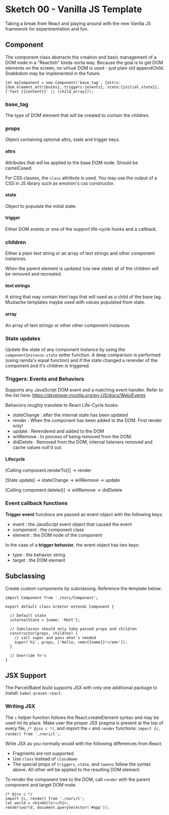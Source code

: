 # Sketch 00 - Vanilla JS Template

Taking a break from React and playing around with the new Vanilla JS framework for experimentation and fun.

## Component

The component class abstracts the creation and basic management of a DOM node in a "Reactish" kinda-sorta way. Because the goal is to get DOM elements on the screen, no virtual DOM is used - just plain old appendChild. Snabbdom may be implemented in the future.

`let myComponent = new Component('base_tag', {attrs:{dom_element_attributes}, triggers:{events}, state:{initial_state}}, ['Text {{content}}' || [child_array]]);`


### base_tag

The type of DOM element that will be created to contain the children.

### props 

Object containing optional attrs, state and trigger keys.

#### attrs

Attributes that will be applied to the base DOM node. Should be camelCased. 

For CSS classes, the `class` attribute is used. You may use the output of a CSS in JS library such as emotion's css constructor. 

#### state

Object to populate the initial state.

#### trigger

Either DOM events or one of the support life-cycle hooks and a callback.

### children

Either a plain text string or an array of text strings and other component instances.

When the parent element is updated (via new state) all of the children will be removed and recreated.

#### text strings

A string that may contain html tags that will used as a child of the base tag. Mustache templates maybe used with values populated from state.

#### array

An array of text strings or other other component instances.

### State updates

Update the state of any component instance by using the `componentInstance.state` setter function. A deep comparison is performed (using ramda's equal function) and if the state changed a rerender of the component and it's children is triggered.

### Triggers: Events and Behaviors

Supports any JavaScript DOM event and a matching event handler. Refer to the list here: https://developer.mozilla.org/en-US/docs/Web/Events

Behaviors roughly translate to React Life-Cycle hooks: 

- stateChange : after the internal state has been updated 
- render : When the component has been added to the DOM. First render only!
- update :  Rerendered and added to the DOM
- willRemove : In process of being removed from the DOM.
- didDelete : Removed from the DOM, internal listeners removed and cache values null'd out.

#### Lifecycle

[Calling component.renderTo()] -> render

[State update] -> stateChange -> willRemove -> update

[Calling component.delete()] -> willRemove -> didDelete

### Event callback functions

**Trigger event** functions are passed an event object with the following keys:

- event : the JavaScript event object that caused the event
- component : the component class
- element : the DOM node of the component

In the case of a **trigger behavior**, the event object has two keys: 

- type : the behavior string
- target : the DOM element

## Subclassing

Create custom components by subclassing. Reference the template below:

    import Component from './nori/Component';
    
    export default class Greeter extends Component {
    
      // Default state
      internalState = {name: 'Matt'};
    
      // Subclasses should only take passed props and children
      constructor(props, children) {
        // call super and pass what's needed
        super('h1', props, ['Hello, <em>{{name}}!</em>']);
      }
    
      // Override fn's
    }

## JSX Support

The Parcel/Babel build supports JSX with only one additional package to install: `babel-preset-react`. 

### Writing JSX

The `c` helper function follows the React.createElement syntax and may be used int its place. Make user the proper JSX pragma is present at the top of every file, `/* @jsx c */`, and import the `c` and `render` functions: `import {c, render} from './nori/C';`. 

Write JSX as you normally would with the following differences from React:

- Fragments are not supported
- Use `class` instead of `className`
- The special props of `triggers`, `state`, and `tweens` follow the syntax above. All other will be applied to the resulting DOM element. 

To render the component tree to the DOM, call `render` with the parent component and target DOM node.

    /* @jsx c */
    import {c, render} from './nori/C';
    let world = <h1>Hello!</h1>;
    render(world, document.querySelector('#app'));


